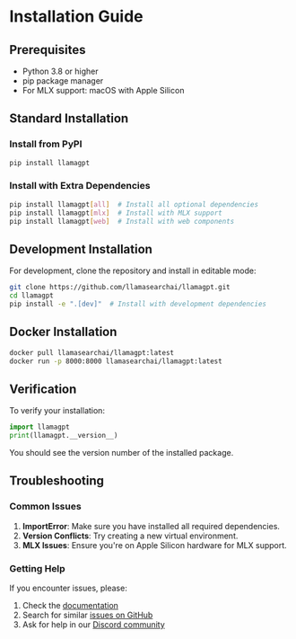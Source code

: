# Installation Guide

## Prerequisites

- Python 3.8 or higher
- pip package manager
- For MLX support: macOS with Apple Silicon

## Standard Installation

### Install from PyPI

```bash
pip install llamagpt
```

### Install with Extra Dependencies

```bash
pip install llamagpt[all]  # Install all optional dependencies
pip install llamagpt[mlx]  # Install with MLX support
pip install llamagpt[web]  # Install with web components
```

## Development Installation

For development, clone the repository and install in editable mode:

```bash
git clone https://github.com/llamasearchai/llamagpt.git
cd llamagpt
pip install -e ".[dev]"  # Install with development dependencies
```

## Docker Installation

```bash
docker pull llamasearchai/llamagpt:latest
docker run -p 8000:8000 llamasearchai/llamagpt:latest
```

## Verification

To verify your installation:

```python
import llamagpt
print(llamagpt.__version__)
```

You should see the version number of the installed package.

## Troubleshooting

### Common Issues

1. **ImportError**: Make sure you have installed all required dependencies.
2. **Version Conflicts**: Try creating a new virtual environment.
3. **MLX Issues**: Ensure you're on Apple Silicon hardware for MLX support.

### Getting Help

If you encounter issues, please:

1. Check the [documentation](https://llamasearchai.github.io/llamagpt/)
2. Search for similar [issues on GitHub](https://github.com/llamasearchai/llamagpt/issues)
3. Ask for help in our [Discord community](https://discord.gg/llamasearch)
